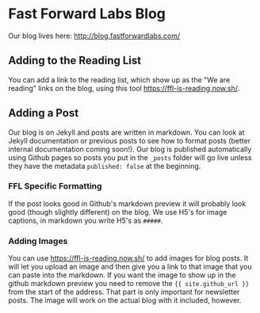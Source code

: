 # Fast Forward Labs Blog

Our blog lives here: http://blog.fastforwardlabs.com/

## Adding to the Reading List

You can add a link to the reading list, which show up as the "We are reading" links on the blog, using this tool https://ffl-is-reading.now.sh/.

## Adding a Post

Our blog is on Jekyll and posts are written in markdown. You can look at Jekyll documentation or previous posts to see how to format posts (better internal documentation coming soon!). Our blog is published automatically using Github pages so posts you put in the `_posts` folder will go live unless they have the metadata `published: false` at the beginning.

### FFL Specific Formatting

If the post looks good in Github's markdown preview it will probably look good (though slightly different) on the blog. We use H5's for image captions, in markdown you write H5's as `#####`.

### Adding Images

You can use https://ffl-is-reading.now.sh/ to add images for blog posts. It will let you upload an image and then give you a link to that image that you can paste into the markdown. If you want the image to show up in the github markdown preview you need to remove the `{{ site.github_url }}` from the start of the address. That part is only important for newsletter posts. The image will work on the actual blog with it included, however.
